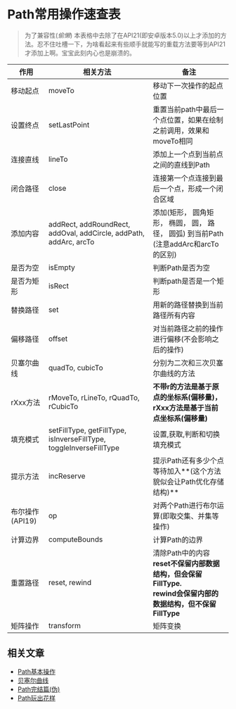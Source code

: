 # Path常用操作速查表

> 为了兼容性(_偷懒_) 本表格中去除了在API21(即安卓版本5.0)以上才添加的方法。忍不住吐槽一下，为啥看起来有些顺手就能写的重载方法要等到API21才添加上啊。宝宝此刻内心也是崩溃的。

作用            | 相关方法        | 备注
----------------|-----------------|------------------------------------------
移动起点        | moveTo          | 移动下一次操作的起点位置
设置终点        | setLastPoint    | 重置当前path中最后一个点位置，如果在绘制之前调用，效果和moveTo相同
连接直线        | lineTo          | 添加上一个点到当前点之间的直线到Path
闭合路径        | close           | 连接第一个点连接到最后一个点，形成一个闭合区域
添加内容        | addRect, addRoundRect,  addOval, addCircle, 	addPath, addArc, arcTo | 添加(矩形， 圆角矩形， 椭圆， 圆， 路径， 圆弧) 到当前Path (注意addArc和arcTo的区别)
是否为空        | isEmpty         | 判断Path是否为空
是否为矩形      | isRect          | 判断path是否是一个矩形
替换路径        | set             | 用新的路径替换到当前路径所有内容
偏移路径        | offset          | 对当前路径之前的操作进行偏移(不会影响之后的操作)
贝塞尔曲线      | quadTo, cubicTo | 分别为二次和三次贝塞尔曲线的方法
rXxx方法        | rMoveTo, rLineTo, rQuadTo, rCubicTo | **不带r的方法是基于原点的坐标系(偏移量)， rXxx方法是基于当前点坐标系(偏移量)**
填充模式        | setFillType, getFillType, isInverseFillType, toggleInverseFillType   | 设置,获取,判断和切换填充模式
提示方法        | incReserve      | 提示Path还有多少个点等待加入**(这个方法貌似会让Path优化存储结构)**
布尔操作(API19) | op              | 对两个Path进行布尔运算(即取交集、并集等操作)
计算边界        | computeBounds   | 计算Path的边界
重置路径        | reset, rewind   | 清除Path中的内容<br/> **reset不保留内部数据结构，但会保留FillType.**<br/> **rewind会保留内部的数据结构，但不保留FillType**
矩阵操作        | transform       | 矩阵变换

## 相关文章

* [Path基本操作](https://github.com/GcsSloop/AndroidNote/blob/master/CustomView/Advance/%5B5%5DPath_Basic.md)
* [贝塞尔曲线](https://github.com/GcsSloop/AndroidNote/blob/master/CustomView/Advance/%5B6%5DPath_Bezier.md)
* [Path完结篇(伪)](https://github.com/GcsSloop/AndroidNote/blob/master/CustomView/Advance/%5B7%5DPath_Over.md)
* [Path玩出花样](https://github.com/GcsSloop/AndroidNote/blob/master/CustomView/Advance/%5B8%5DPath_Play.md)


